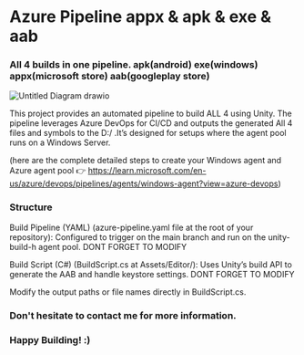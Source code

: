 # Azure Pipeline appx & apk & exe & aab

### All 4 builds in one pipeline. apk(android) exe(windows) appx(microsoft store) aab(googleplay store)

![Untitled Diagram drawio](https://github.com/user-attachments/assets/5006bea9-ae13-4e24-8b80-626b18c76b23)



This project provides an automated pipeline to build ALL 4 using Unity. The pipeline leverages Azure DevOps for CI/CD and outputs the generated All 4 files and symbols to the D:/ .It’s designed for setups where the agent pool runs on a Windows Server.

(here are the complete detailed steps to create your Windows agent and Azure agent pool 👉 https://learn.microsoft.com/en-us/azure/devops/pipelines/agents/windows-agent?view=azure-devops)


### Structure
Build Pipeline (YAML) (azure-pipeline.yaml file at the root of your repository): Configured to trigger on the main branch and run on the unity-build-h agent pool. DONT FORGET TO MODIFY

Build Script (C#) (BuildScript.cs at Assets/Editor/): Uses Unity’s build API to generate the AAB and handle keystore settings. DONT FORGET TO MODIFY

Modify the output paths or file names directly in BuildScript.cs.

### Don't hesitate to contact me for more information.
### Happy Building! :)

